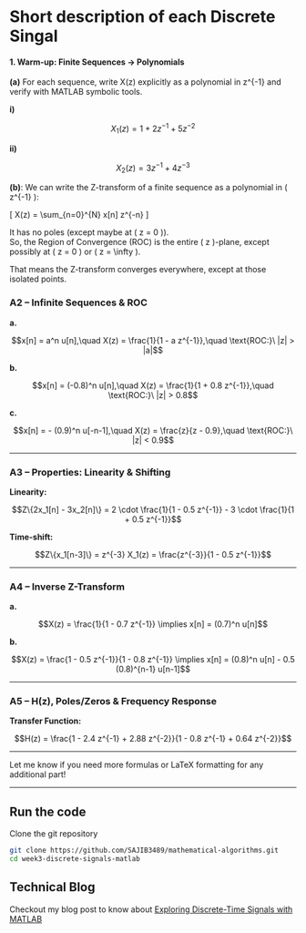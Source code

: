 # Short description of each Discrete Singal


#### 1. Warm‑up: Finite Sequences → Polynomials

**(a)** For each sequence, write X(z) explicitly as a polynomial in z^{-1} and verify with MATLAB symbolic tools.

**i)**  
```math
X_1(z) = 1 + 2z^{-1} + 5z^{-2}
```

**ii)**  
```math
X_2(z) = 3z^{-1} + 4z^{-3}
```

**(b)**: We can write the Z-transform of a finite sequence as a polynomial in \( z^{-1} \):  

\[
X(z) = \sum_{n=0}^{N} x[n] z^{-n}
\]

It has no poles (except maybe at \( z = 0 \)).  
So, the Region of Convergence (ROC) is the entire \( z \)-plane, except possibly at \( z = 0 \) or \( z = \infty \).  

That means the Z-transform converges everywhere, except at those isolated points.  



### **A2 – Infinite Sequences & ROC**

**a.**  
```math
x[n] = a^n u[n],\quad X(z) = \frac{1}{1 - a z^{-1}},\quad \text{ROC:}\ |z| > |a|
```

**b.**  
```math
x[n] = (-0.8)^n u[n],\quad X(z) = \frac{1}{1 + 0.8 z^{-1}},\quad \text{ROC:}\ |z| > 0.8
```

**c.**  
```math
x[n] = - (0.9)^n u[-n-1],\quad X(z) = \frac{z}{z - 0.9},\quad \text{ROC:}\ |z| < 0.9
```

---

### **A3 – Properties: Linearity & Shifting**

**Linearity:**  
```math
Z\{2x_1[n] - 3x_2[n]\} = 2 \cdot \frac{1}{1 - 0.5 z^{-1}} - 3 \cdot \frac{1}{1 + 0.5 z^{-1}}
```

**Time-shift:**  
```math
Z\{x_1[n-3]\} = z^{-3} X_1(z) = \frac{z^{-3}}{1 - 0.5 z^{-1}}
```

---

### **A4 – Inverse Z-Transform**

**a.**  
```math
X(z) = \frac{1}{1 - 0.7 z^{-1}} \implies x[n] = (0.7)^n u[n]
```

**b.**  
```math
X(z) = \frac{1 - 0.5 z^{-1}}{1 - 0.8 z^{-1}} \implies x[n] = (0.8)^n u[n] - 0.5 (0.8)^{n-1} u[n-1]
```

---

### **A5 – H(z), Poles/Zeros & Frequency Response**

**Transfer Function:**  
```math
H(z) = \frac{1 - 2.4 z^{-1} + 2.88 z^{-2}}{1 - 0.8 z^{-1} + 0.64 z^{-2}}
```

---

Let me know if you need more formulas or LaTeX formatting for any additional part!


----------------------------------------------------






## Run the code

Clone the git repository

```bash
git clone https://github.com/SAJIB3489/mathematical-algorithms.git
cd week3-discrete-signals-matlab
```

## Technical Blog

Checkout my blog post to know about [Exploring Discrete-Time Signals with MATLAB](https://dev.to/sajibpra/exploring-discrete-time-signals-with-matlab-6j)

